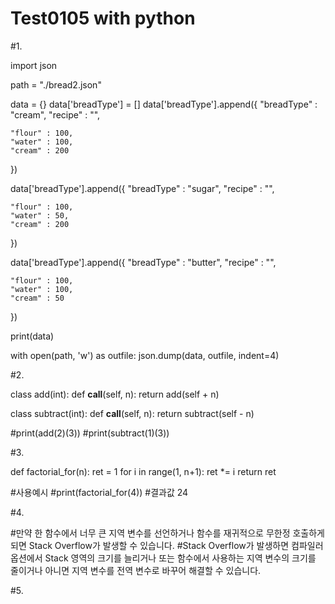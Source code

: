# Test0105 with python


#1.


import json


path = "./bread2.json"

data = {}
data['breadType'] = []
data['breadType'].append({
    "breadType" : "cream",
    "recipe" : "",

    "flour" : 100,
    "water" : 100,
    "cream" : 200

})

data['breadType'].append({
    "breadType" : "sugar",
    "recipe" : "",
    
    "flour" : 100,
    "water" : 50,
    "cream" : 200

})

data['breadType'].append({
    "breadType" : "butter",
    "recipe" : "",

    "flour" : 100,
    "water" : 100,
    "cream" : 50

})

print(data)

with open(path, 'w') as outfile:
    json.dump(data, outfile, indent=4)



#2.

class add(int):
   def __call__(self, n):
      return add(self + n)


class subtract(int): 
   def __call__(self, n):
      return subtract(self - n)


#print(add(2)(3))
#print(subtract(1)(3))



#3.


def factorial_for(n):
    ret = 1
    for i in range(1, n+1):
        ret *= i
    return ret

#사용예시
#print(factorial_for(4))
#결과값 24



#4.

#만약 한 함수에서 너무 큰 지역 변수를 선언하거나 함수를 재귀적으로 무한정 호출하게 되면 Stack Overflow가 발생할 수 있습니다.
#Stack Overflow가 발생하면 컴파일러 옵션에서 Stack 영역의 크기를 늘리거나 또는 함수에서 사용하는 지역 변수의 크기를 줄이거나 아니면 지역 변수를 전역 변수로 바꾸어 해결할 수 있습니다.







#5.
